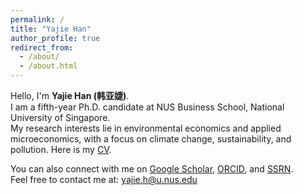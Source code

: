 ```yaml
---
permalink: /
title: "Yajie Han"
author_profile: true
redirect_from: 
  - /about/
  - /about.html
---
```

Hello, I'm **Yajie Han (韩亚婕)**.  
I am a fifth-year Ph.D. candidate at NUS Business School, National University of Singapore.  
My research interests lie in environmental economics and applied microeconomics, with a focus on climate change, sustainability, and pollution. Here is my [CV](../assets/cv.pdf).

You can also connect with me on [Google Scholar](https://scholar.google.com/citations?user=DFrjF7QAAAAJ&hl=en), [ORCID](https://orcid.org/0000-0002-7847-4244), and [SSRN](https://papers.ssrn.com/sol3/cf_dev/AbsByAuth.cfm?per_id=3445877).  
Feel free to contact me at: <yajie.h@u.nus.edu>


